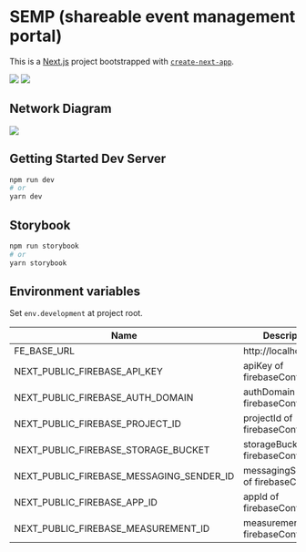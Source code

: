 # SEMP (shareable event management portal)

This is a [Next.js](https://nextjs.org/) project bootstrapped with [`create-next-app`](https://github.com/vercel/next.js/tree/canary/packages/create-next-app).

<img src="https://img.shields.io/badge/-Next.js-000000.svg?logo=next.js&style=for-the-badge">
<img src="https://img.shields.io/badge/-Typescript-black.svg?logo=typescript&style=for-the-badge">

## Network Diagram

<img src='https://github.com/taro710/sharing-event-management-portal/blob/main/network.png' />

## Getting Started Dev Server

```bash
npm run dev
# or
yarn dev
```

## Storybook

```bash
npm run storybook
# or
yarn storybook
```

## Environment variables

Set `env.development` at project root.

| Name                                     | Description                         |
| ---------------------------------------- | ----------------------------------- |
| FE_BASE_URL                              | http://localhost:3000               |
| NEXT_PUBLIC_FIREBASE_API_KEY             | apiKey of firebaseConfig            |
| NEXT_PUBLIC_FIREBASE_AUTH_DOMAIN         | authDomain of firebaseConfig        |
| NEXT_PUBLIC_FIREBASE_PROJECT_ID          | projectId of firebaseConfig         |
| NEXT_PUBLIC_FIREBASE_STORAGE_BUCKET      | storageBucket of firebaseConfig     |
| NEXT_PUBLIC_FIREBASE_MESSAGING_SENDER_ID | messagingSenderId of firebaseConfig |
| NEXT_PUBLIC_FIREBASE_APP_ID              | appId of firebaseConfig             |
| NEXT_PUBLIC_FIREBASE_MEASUREMENT_ID      | measurementId of firebaseConfig     |
